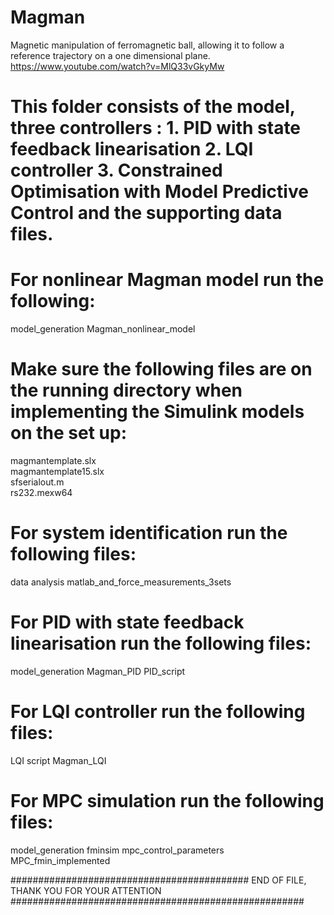 # Magman
Magnetic manipulation of ferromagnetic ball, allowing it to follow a reference trajectory on a one dimensional plane. 
https://www.youtube.com/watch?v=MlQ33vGkyMw 

# This folder consists of the model, three controllers : 1. PID with state feedback linearisation 2. LQI controller 3. Constrained Optimisation with Model Predictive Control and the supporting data files.

# For nonlinear Magman model run the following:
model_generation
Magman_nonlinear_model

# Make sure the following files are on the running directory when implementing the Simulink models on the set up:
magmantemplate.slx	
magmantemplate15.slx	
sfserialout.m	
rs232.mexw64


# For system identification run the following files:
data analysis
matlab_and_force_measurements_3sets

# For PID with state feedback linearisation run the following files:

model_generation
Magman_PID
PID_script

# For LQI controller run the following files:
LQI script
Magman_LQI


# For MPC simulation run the following files:
model_generation
fminsim
mpc_control_parameters
MPC_fmin_implemented

########################################### END OF FILE, THANK YOU FOR YOUR ATTENTION #####################################################
